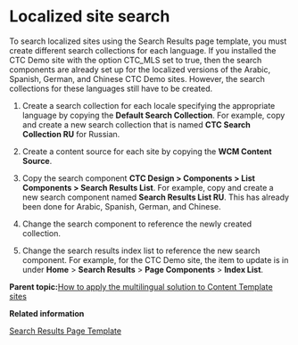 # Localized site search 

To search localized sites using the Search Results page template, you must create different search collections for each language. If you installed the CTC Demo site with the option CTC\_MLS set to true, then the search components are already set up for the localized versions of the Arabic, Spanish, German, and Chinese CTC Demo sites. However, the search collections for these languages still have to be created.

1.  Create a search collection for each locale specifying the appropriate language by copying the **Default Search Collection**. For example, copy and create a new search collection that is named **CTC Search Collection RU** for Russian.

2.  Create a content source for each site by copying the **WCM Content Source**.

3.  Copy the search component **CTC Design \> Components \> List Components \> Search Results List**. For example, copy and create a new search component named **Search Results List RU**. This has already been done for Arabic, Spanish, German, and Chinese.

4.  Change the search component to reference the newly created collection.

5.  Change the search results index list to reference the new search component. For example, for the CTC Demo site, the item to update is in under **Home** \> **Search Results** \> **Page Components** \> **Index List**.


**Parent topic:**[How to apply the multilingual solution to Content Template sites ](../ctc/ctc_deploy_locale.md)

**Related information**  


[Search Results Page Template ](../ctc/ctc-assets-page-templates-search-results.md)

